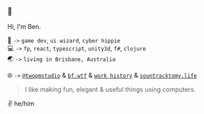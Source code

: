 ### 🍵

Hi, I'm Ben.

👤 `->` `game dev`, `ui wizard`, `cyber hippie`<br/>
💻 `->` `fp`, `react`, `typescript`, `unity3d`, `f#`, `clojure`<br/>
🌏 `->` `living in Brisbane, Australia`

🌐 `->` [`@twopmstudio`](https://twitter.com/@twopmstudio) & [`bf.wtf`](https://bf.wtf) & [`work history`](https://cv.bf.wtf) & [`sountracktomy.life`](http://soundtracktomy.life) 

> I like making fun, elegant & useful things using computers.

✌️ he/him 



<!--
**bfollington/bfollington** is a ✨ _special_ ✨ repository because its `README.md` (this file) appears on your GitHub profile.

Here are some ideas to get you started:

- 🔭 I’m currently working on ...
- 🌱 I’m currently learning ...
- 👯 I’m looking to collaborate on ...
- 🤔 I’m looking for help with ...
- 💬 Ask me about ...
- 📫 How to reach me: ...
- 😄 Pronouns: ...
- ⚡ Fun fact: ...
-->
